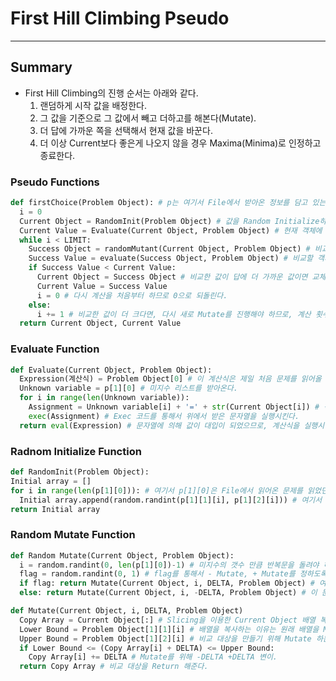 # First Hill Climbing Pseudo
---
## Summary
- First Hill Climbing의 진행 순서는 아래와 같다.
  1. 랜덤하게 시작 값을 배정한다.
  2. 그 값을 기준으로 그 값에서 빼고 더하고를 해본다(Mutate).
  3. 더 답에 가까운 쪽을 선택해서 현재 값을 바꾼다.
  4. 더 이상 Current보다 좋은게 나오지 않을 경우 Maxima(Minima)로 인정하고 종료한다.

### Pseudo Functions
```python
def firstChoice(Problem Object): # p는 여기서 File에서 받아온 정보를 담고 있는 객체이다.
  i = 0
  Current Object = RandomInit(Problem Object) # 값을 Random Initialize하는 함수를 통해 현재 객체의 값을 랜덤 배정한다.
  Current Value = Evaluate(Current Object, Problem Object) # 현재 객체에 들어있는 배열의 값을 계산해주는 함수.
  while i < LIMIT:
    Success Object = randomMutant(Current Object, Problem Object) # 비교할 배열의 값들을 +DELTA 하거나 -DELTA하여 또 랜덤하게 만들어 준다.
    Success Value = evaluate(Success Object, Problem Object) # 비교할 객체에 들어있는 배열의 값을 계산해준다.
    if Success Value < Current Value:
      Current Object = Success Object # 비교한 값이 답에 더 가까운 값이면 교체한다.
      Current Value = Success Value
      i = 0 # 다시 계산을 처음부터 하므로 0으로 되돌린다.
    else:
      i += 1 # 비교한 값이 더 크다면, 다시 새로 Mutate를 진행해야 하므로, 계산 횟수만 증가시켜준다.
  return Current Object, Current Value
```

### Evaluate Function
```python
def Evaluate(Current Object, Problem Object):
  Expression(계산식) = Problem Object[0] # 이 계산식은 제일 처음 문제를 읽어올 때 이미 저장이 되어 있다.
  Unknown variable = p[1][0] # 미지수 리스트를 받아온다.
  for i in range(len(Unknown variable)):
    Assignment = Unknown variable[i] + '=' + str(Current Object[i]) # 각 리스트에 저장된 x1 = 30, x2 = 50, 이런 식으로 문자열을 만드는 코드이다.
    exec(Assignment) # Exec 코드를 통해서 위에서 받은 문자열을 실행시킨다.
  return eval(Expression) # 문자열에 의해 값이 대입이 되었으므로, 계산식을 실행시킨다.
```

### Radnom Initialize Function
```python
def RandomInit(Problem Object):
Initial array = []
for i in range(len(p[1][0])): # 여기서 p[1][0]은 File에서 읽어온 문제를 읽었던 P 객체의 배열 중 미지수 리스트(5개)이다.
  Initial array.append(random.randint(p[1][1][i], p[1][2][i])) # 여기서 p[1][1][i], p[1][2][i]는 각각 lower bound와 upper bound이다.
return Initial array
```

### Random Mutate Function
```python
def Random Mutate(Current Object, Problem Object):
  i = random.randint(0, len(p[1][0])-1) # 미지수의 갯수 만큼 반복문을 돌려야 하므로 쓴 코드.
  flag = random.randint(0, 1) # flag를 통해서 - Mutate, + Mutate를 정하도록 한다.
  if flag: return Mutate(Current Object, i, DELTA, Problem Object) # 여기서 DELTA는 변이 정도를 나타낸다.
  else: return Mutate(Current Object, i, -DELTA, Problem Object) # 이 문제에서는 0.01로 잡았다.
```

```python
def Mutate(Current Object, i, DELTA, Problem Object)
  Copy Array = Current Object[:] # Slicing을 이용한 Current Object 배열 복사. 
  Lower Bound = Problem Object[1][1][i] # 배열을 복사하는 이유는 원래 배열을 Mutate 할 수는 없기 때문이다.
  Upper Bound = Problem Object[1][2][i] # 비교 대상을 만들기 위해 Mutate 하는 것!
  if Lower Bound <= (Copy Array[i] + DELTA) <= Upper Bound:
    Copy Array[i] += DELTA # Mutate를 위해 -DELTA +DELTA 변이.
  return Copy Array # 비교 대상을 Return 해준다.
```
